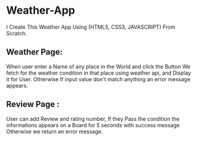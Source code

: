 # Weather-App
I Create This Weather App Using (HTML5, CSS3, JAVASCRIPT) From Scratch.

## Weather Page:
When user enter a Name of any place in the World and click the Button
We fetch for the weather condition in that place using weather api, and Display it for User. 
Otherwise If input value don't match anything an error message appears.

## Review Page : 
User can add Review and rating number, If they Pass the condition
the informations appears on a Board for 5 seconds with success message 
Otherwise we return an error message.

